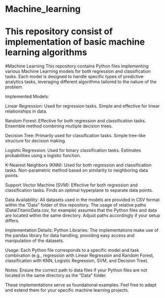 
# Machine_learning
This repository consist of implementation of basic machine learning algorithms 
=======
#Machine Learning
This repository contains Python files implementing various Machine Learning models for both regression and classification tasks. Each model is designed to handle specific types of predictive analytics tasks, leveraging different algorithms tailored to the nature of the problem.

Implemented Models:

Linear Regression:
Used for regression tasks.
Simple and effective for linear relationships in data.

Random Forest:
Effective for both regression and classification tasks.
Ensemble method combining multiple decision trees.

Decision Tree:
Primarily used for classification tasks.
Simple tree-like structure for decision making.

Logistic Regression:
Used for binary classification tasks.
Estimates probabilities using a logistic function.

K-Nearest Neighbors (KNN):
Used for both regression and classification tasks.
Non-parametric method based on similarity to neighboring data points.

Support Vector Machine (SVM):
Effective for both regression and classification tasks.
Finds an optimal hyperplane to separate data points.

Data Availability:
All datasets used in the models are provided in CSV format within the "Data" folder of this repository. The usage of relative paths (Data\TitanicData.csv, for example) assumes that the Python files and data are located within the same directory. Adjust paths accordingly if your setup differs.

Implementation Details:
Python Libraries: The implementations make use of the pandas library for data handling, providing easy access and manipulation of the datasets.

Usage: Each Python file corresponds to a specific model and task combination (e.g., regression with Linear Regression and Random Forest, classification with KNN, Logistic Regression, SVM, and Decision Tree).

Notes:
Ensure the correct path to data files if your Python files are not located in the same directory as the "Data" folder.

These implementations serve as foundational examples. Feel free to adapt and extend them for your specific machine learning projects.


